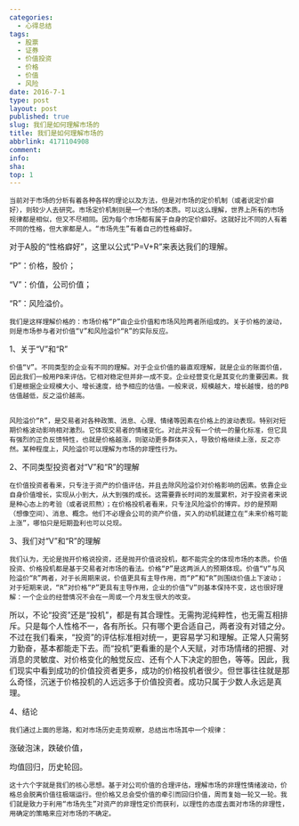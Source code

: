 ```yaml
---
categories:
  - 心得总结
tags:
  - 股票
  - 证券
  - 价值投资
  - 价格
  - 价值
  - 风险
date: 2016-7-1
type: post
layout: post
published: true
slug: 我们是如何理解市场的
title: 我们是如何理解市场的
abbrlink: 4171104908
comment:
info:
sha:
top: 1
---
```

    当前对于市场的分析有着各种各样的理论以及方法，但是对市场的定价机制（或者说定价癖好），则较少人去研究。市场定价机制则是一个市场的本质。可以这么理解，世界上所有的市场规律都是相似，但又不尽相同。因为每个市场都有属于自身的定价癖好。这就好比不同的人有着不同的性格，但大家都是人。“市场先生”有着自己的性格癖好。


对于A股的“性格癖好”，这里以公式“P=V+R”来表达我们的理解。

“P”：价格，股价；

“V”：价值，公司价值；

“R”：风险溢价。 


    我们是这样理解价格的：市场价格“P”由企业价值和市场风险两者所组成的。关于价格的波动，则是市场参与者对价值“V”和风险溢价“R”的实际反应。

    

1、关于“V”和“R”

    价值“V”。不同类型的企业有不同的理解。对于企业价值的最直观理解，就是企业的账面价值，因此我们一般用PB来评估。它相对稳定但并非一成不变。企业经营变化是其变化的重要因素。我们是根据企业规模大小、增长速度，给予相应的估值。一般来说，规模越大，增长越慢，给的PB估值越低，反之溢价越高。


    风险溢价“R”，是交易者对各种政策、消息、心理、情绪等因素在价格上的波动表现。特别对短期价格波动影响相对激烈。它体现交易者的情绪变化。对此并没有一个统一的量化标准，但它具有强烈的正负反馈特性，也就是价格越涨，则驱动更多群体买入，导致价格继续上涨，反之亦然。某种程度上，风险溢价可以理解为市场的非理性行为。


2、不同类型投资者对“V”和“R”的理解

    在价值投资者看来，只专注于资产的价值评估，并且去除风险溢价对价格影响的因素。依靠企业自身价值增长，实现从小到大，从大到强的成长。这需要靠长时间的发展累积，对于投资者来说是种心态上的考验（或者说煎熬）；在价格投机者看来，只专注风险溢价的博弈。炒的是预期（想像空间）、消息、概念。他们不必理会公司的资产价值，买入的动机就建立在“未来价格可能上涨”，哪怕只是短期盈利也可以兑现。


3、我们对“V”和“R”的理解

    我们认为，无论是抛开价格说投资，还是抛开价值说投机，都不能完全的体现市场的本质。价值投资、价格投机都是基于交易者对市场的看法。价格“P”是这两派人的预期体现。价值“V”与风险溢价“R”两者，对于长周期来说，价值更具有主导作用，而“P”和“R”则围绕价值上下波动；对于短期来说，“R”对价格“P”更具有主导作用，企业的价值“V”则基本保持不变，这也很好理解：一个企业的经营情况不会在一周或一个月发生很大的改变。


   所以，不论“投资”还是“投机”，都是有其合理性。无需拘泥纯粹性，也无需互相排斥。只是每个人性格不一，各有所长。只有哪个更合适自己，两者没有对错之分。不过在我们看来，“投资”的评估标准相对统一，更容易学习和理解。正常人只需努力勤奋，基本都能走下去。而“投机”更看重的是个人天赋，对市场情绪的把握、对消息的灵敏度、对价格变化的触觉反应、还有个人下决定的胆色，等等。因此，我们现实中看到成功的价值投资者更多，成功的价格投机者很少。但世事往往就是那么奇怪，沉迷于价格投机的人远远多于价值投资者。成功只属于少数人永远是真理。


4、结论

    我们通过上面的思路，和对市场历史走势观察，总结出市场其中一个规律：

涨破泡沫，跌破价值，

均值回归，历史轮回。


    这十六个字就是我们的核心思想。基于对公司价值的合理评估，理解市场的非理性情绪波动，价格总会脱离价值往极端运行。但价格又总会受价值的牵引而回归价值，周而复始一轮又一轮。我们就是致力于利用“市场先生”对资产的非理性定价而获利，以理性的态度去面对市场的非理性，用确定的策略来应对市场的不确定。


